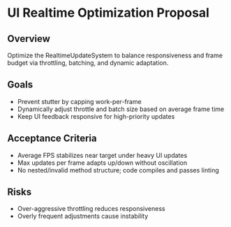 # UI Realtime Optimization Proposal

## Overview
Optimize the RealtimeUpdateSystem to balance responsiveness and frame budget via throttling, batching, and dynamic adaptation.

## Goals
- Prevent stutter by capping work-per-frame
- Dynamically adjust throttle and batch size based on average frame time
- Keep UI feedback responsive for high-priority updates

## Acceptance Criteria
- Average FPS stabilizes near target under heavy UI updates
- Max updates per frame adapts up/down without oscillation
- No nested/invalid method structure; code compiles and passes linting

## Risks
- Over-aggressive throttling reduces responsiveness
- Overly frequent adjustments cause instability
